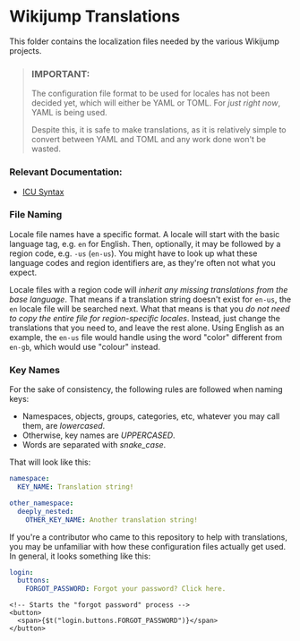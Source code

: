 # Wikijump Translations

This folder contains the localization files needed by the various Wikijump projects.

> ### IMPORTANT:
>
> The configuration file format to be used for locales has not been decided yet, which will either be YAML or TOML. For _just right now_, YAML is being used.
>
> Despite this, it is safe to make translations, as it is relatively simple to convert between YAML and TOML and any work done won't be wasted.

### Relevant Documentation:

- [ICU Syntax](https://formatjs.io/docs/core-concepts/icu-syntax/)

### File Naming

Locale file names have a specific format. A locale will start with the basic language tag, e.g. `en` for English. Then, optionally, it may be followed by a region code, e.g. `-us` (`en-us`). You might have to look up what these language codes and region identifiers are, as they're often not what you expect.

Locale files with a region code will _inherit any missing translations from the base language_. That means if a translation string doesn't exist for `en-us`, the `en` locale file will be searched next. What that means is that you _do not need to copy the entire file for region-specific locales_. Instead, just change the translations that you need to, and leave the rest alone. Using English as an example, the `en-us` file would handle using the word "color" different from `en-gb`, which would use "colour" instead.

### Key Names

For the sake of consistency, the following rules are followed when naming keys:

- Namespaces, objects, groups, categories, etc, whatever you may call them, are _lowercased_.
- Otherwise, key names are _UPPERCASED_.
- Words are separated with _snake_case_.

That will look like this:

```yaml
namespace:
  KEY_NAME: Translation string!

other_namespace:
  deeply_nested:
    OTHER_KEY_NAME: Another translation string!
```

If you're a contributor who came to this repository to help with translations, you may be unfamiliar with how these configuration files actually get used. In general, it looks something like this:

```yaml
login:
  buttons:
    FORGOT_PASSWORD: Forgot your password? Click here.
```

```svelte
<!-- Starts the "forgot password" process -->
<button>
  <span>{$t("login.buttons.FORGOT_PASSWORD")}</span>
</button>
```
